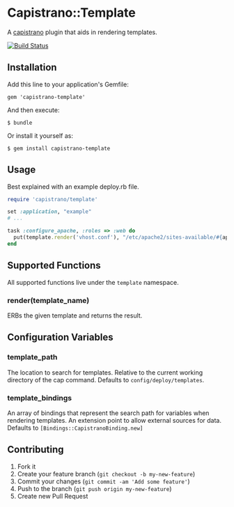 # Capistrano::Template

A [capistrano](http://capistranorb.com/) plugin that aids in rendering templates.

[![Build Status](https://secure.travis-ci.org/pitluga/capistrano-template.png)](http://travis-ci.org/pitluga/capistrano-template)

## Installation

Add this line to your application's Gemfile:

    gem 'capistrano-template'

And then execute:

    $ bundle

Or install it yourself as:

    $ gem install capistrano-template

## Usage

Best explained with an example deploy.rb file.

```ruby
require 'capistrano/template'

set :application, "example"
# ...

task :configure_apache, :roles => :web do
  put(template.render('vhost.conf'), "/etc/apache2/sites-available/#{application}.conf")
end
```

## Supported Functions

All supported functions live under the ```template``` namespace.

### render(template_name)

ERBs the given template and returns the result.

## Configuration Variables

### template_path

The location to search for templates. Relative to the current working directory of the cap command. Defaults to ```config/deploy/templates```.


### template_bindings

An array of bindings that represent the search path for variables when rendering templates. An extension point to allow external sources for data. Defaults to ```[Bindings::CapistranoBinding.new]```


## Contributing

1. Fork it
2. Create your feature branch (`git checkout -b my-new-feature`)
3. Commit your changes (`git commit -am 'Add some feature'`)
4. Push to the branch (`git push origin my-new-feature`)
5. Create new Pull Request
